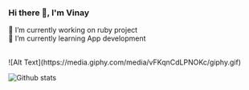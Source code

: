 ### Hi there 👋, I'm Vinay

<!--
**beamingboy/beamingboy** is a ✨ _special_ ✨ repository because its `README.md` (this file) appears on your GitHub profile.

Here are some ideas to get you started:

- 🔭 I’m currently working on ruby project
- 🌱 I’m currently learning ...
- 👯 I’m looking to collaborate on ...
- 🤔 I’m looking for help with ...
- 💬 Ask me about ...
- 📫 How to reach me: ...
- 😄 Pronouns: ...
- ⚡ Fun fact: ...
-->

🔭 I’m currently working on ruby project </br>
🌱 I’m currently learning App development </br>

</br>
![Alt Text](https://media.giphy.com/media/vFKqnCdLPNOKc/giphy.gif)
<br>



![Github stats](https://github-readme-stats.vercel.app/api?username=beamingboy&theme=dark&show_icons=true&count_private=true)

